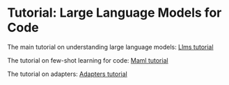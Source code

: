 # Tutorial: Large Language Models for Code

The main tutorial on understanding large language models: [Llms tutorial](https://github.com/mkhfring/Tutorial/blob/master/tutorial-code.ipynb)

The tutorial on few-shot learning for code: [Maml tutorial](https://github.com/mkhfring/Tutorial/blob/master/maml-code.ipynb)

The tutorial on adapters: [Adapters tutorial](https://github.com/ist1373/AdaptersTutorial/blob/main/Tutorial.ipynb)
